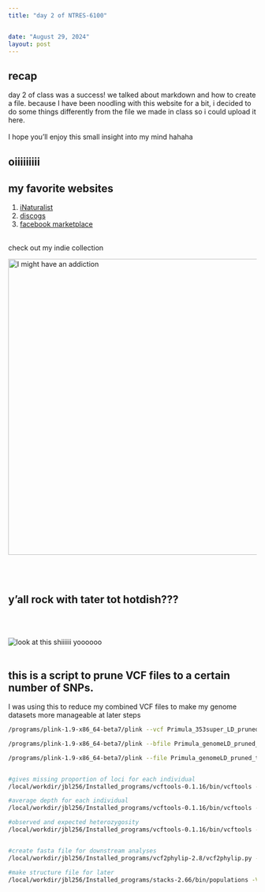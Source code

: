 ```yaml
---
title: "day 2 of NTRES-6100"


date: "August 29, 2024"
layout: post
---
```


<script src="{{ site.url }}{{ site.baseurl }}/knitr_files/day-2-ntres_files/header-attrs-2.29/header-attrs.js"></script>

<section class="main-content">
<div id="recap" class="section level1">
<h1>recap</h1>
<p>day 2 of class was a success! we talked about markdown and how to
create a file. because I have been noodling with this website for a bit,
i decided to do some things differently from the file we made in class
so i could upload it here.<br />
<br> I hope you’ll enjoy this small insight into my mind hahaha <br></p>
</div>
<div id="oiiiiiiiii" class="section level1">
<h1>oiiiiiiiii</h1>
</div>
<div id="my-favorite-websites" class="section level1">
<h1>my favorite websites</h1>
<ol style="list-style-type: decimal">
<li><a href="http://inaturalist.org">iNaturalist</a></li>
<li><a href="http://discogs.com">discogs</a></li>
<li><a href="https://www.facebook.com/marketplace/?ref=app_tab">facebook
marketplace</a> <br> <br></li>
</ol>
<p>check out my indie collection</p>
<p><img src="https://i.redd.it/avtnnqio03ld1.jpeg" alt="I might have an addiction" width="600"/></p>
<p><br> <br></p>
<div id="yall-rock-with-tater-tot-hotdish" class="section level2">
<h2>y’all rock with tater tot hotdish???</h2>
<p><br> <br></p>
<p><img src="{{ site.url }}{{ site.baseurl }}/images/hotdish.jpeg"
alt="look at this shiiiiii yoooooo" /> <br> <br></p>
</div>
<div
id="this-is-a-script-to-prune-vcf-files-to-a-certain-number-of-snps."
class="section level2">
<h2>this is a script to prune VCF files to a certain number of SNPs.
<br></h2>
<p>I was using this to reduce my combined VCF files to make my genome
datasets more manageable at later steps</p>
<div class="sourceCode" id="cb1"><pre
class="sourceCode bash"><code class="sourceCode bash"><span id="cb1-1"><a href="#cb1-1" tabindex="-1"></a><span class="ex">/programs/plink-1.9-x86_64-beta7/plink</span> <span class="at">--vcf</span> Primula_353super_LD_pruned_SNPs.recode.vcf <span class="at">--make-bed</span> <span class="at">--allow-extra-chr</span> <span class="at">--double-id</span> <span class="at">--out</span> Primula_genomeLD_pruned_thin</span>
<span id="cb1-2"><a href="#cb1-2" tabindex="-1"></a></span>
<span id="cb1-3"><a href="#cb1-3" tabindex="-1"></a><span class="ex">/programs/plink-1.9-x86_64-beta7/plink</span> <span class="at">--bfile</span> Primula_genomeLD_pruned_thin <span class="at">--thin-count</span> 30000 <span class="at">--allow-extra-chr</span> <span class="at">--double-id</span> <span class="at">--recode</span> <span class="at">--out</span> Primula_genomeLD_pruned_thin_plink</span>
<span id="cb1-4"><a href="#cb1-4" tabindex="-1"></a></span>
<span id="cb1-5"><a href="#cb1-5" tabindex="-1"></a><span class="ex">/programs/plink-1.9-x86_64-beta7/plink</span> <span class="at">--file</span> Primula_genomeLD_pruned_thin_plink <span class="at">--allow-extra-chr</span> <span class="at">--recode</span> vcf <span class="at">--out</span> Primula_genomeLD_pruned_thin_thinned</span>
<span id="cb1-6"><a href="#cb1-6" tabindex="-1"></a></span>
<span id="cb1-7"><a href="#cb1-7" tabindex="-1"></a></span>
<span id="cb1-8"><a href="#cb1-8" tabindex="-1"></a><span class="co">#gives missing proportion of loci for each individual</span></span>
<span id="cb1-9"><a href="#cb1-9" tabindex="-1"></a><span class="ex">/local/workdir/jbl256/Installed_programs/vcftools-0.1.16/bin/vcftools</span> <span class="at">--vcf</span> Primula_genomeLD_pruned_thin_thinned.vcf <span class="at">--missing-indv</span></span>
<span id="cb1-10"><a href="#cb1-10" tabindex="-1"></a></span>
<span id="cb1-11"><a href="#cb1-11" tabindex="-1"></a><span class="co">#average depth for each individual</span></span>
<span id="cb1-12"><a href="#cb1-12" tabindex="-1"></a><span class="ex">/local/workdir/jbl256/Installed_programs/vcftools-0.1.16/bin/vcftools</span> <span class="at">--vcf</span> Primula_genomeLD_pruned_thin_thinned.vcf <span class="at">--depth</span> </span>
<span id="cb1-13"><a href="#cb1-13" tabindex="-1"></a></span>
<span id="cb1-14"><a href="#cb1-14" tabindex="-1"></a><span class="co">#observed and expected heterozygosity</span></span>
<span id="cb1-15"><a href="#cb1-15" tabindex="-1"></a><span class="ex">/local/workdir/jbl256/Installed_programs/vcftools-0.1.16/bin/vcftools</span> <span class="at">--vcf</span> Primula_genomeLD_pruned_thin_thinned.vcf <span class="at">--het</span></span>
<span id="cb1-16"><a href="#cb1-16" tabindex="-1"></a></span>
<span id="cb1-17"><a href="#cb1-17" tabindex="-1"></a></span>
<span id="cb1-18"><a href="#cb1-18" tabindex="-1"></a><span class="co">#create fasta file for downstream analyses</span></span>
<span id="cb1-19"><a href="#cb1-19" tabindex="-1"></a><span class="ex">/local/workdir/jbl256/Installed_programs/vcf2phylip-2.8/vcf2phylip.py</span> <span class="at">--input</span> Primula_genomeLD_pruned_thin_thinned.vcf <span class="at">-f</span> <span class="at">-n</span></span>
<span id="cb1-20"><a href="#cb1-20" tabindex="-1"></a></span>
<span id="cb1-21"><a href="#cb1-21" tabindex="-1"></a><span class="co">#make structure file for later</span></span>
<span id="cb1-22"><a href="#cb1-22" tabindex="-1"></a><span class="ex">/local/workdir/jbl256/Installed_programs/stacks-2.66/bin/populations</span> <span class="at">-V</span> Primula_genomeLD_pruned_thin_thinned.vcf <span class="at">-O</span> ./ <span class="at">-M</span> popmap.txt <span class="at">--threads</span> 4 <span class="at">--ordered-export</span> <span class="at">--structure</span></span></code></pre></div>
</div>
</div>
</section>
